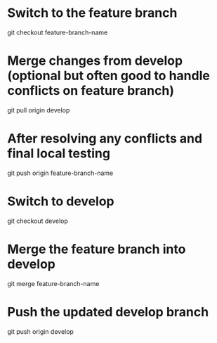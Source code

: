 # Switch to the feature branch
git checkout feature-branch-name

# Merge changes from develop (optional but often good to handle conflicts on feature branch)
git pull origin develop

# After resolving any conflicts and final local testing
git push origin feature-branch-name

# Switch to develop
git checkout develop

# Merge the feature branch into develop
git merge feature-branch-name

# Push the updated develop branch
git push origin develop
